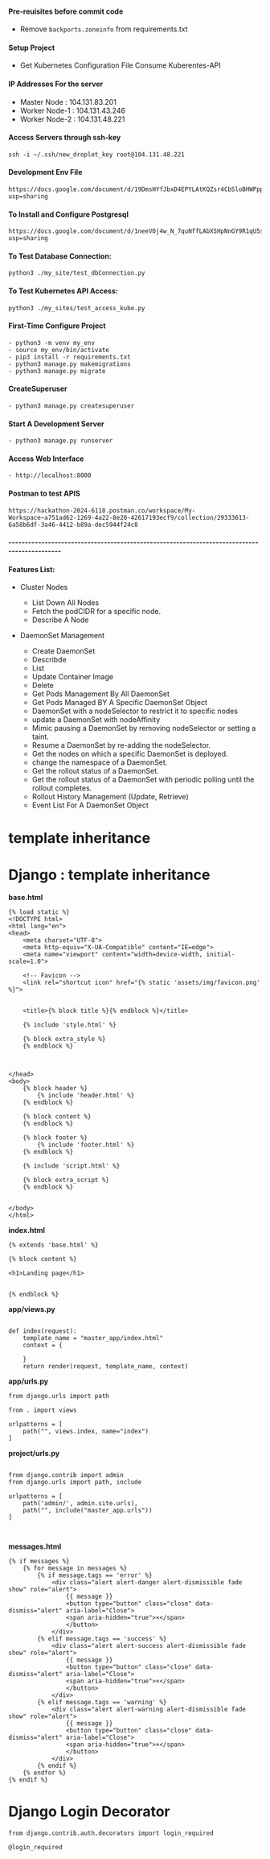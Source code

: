#### Pre-reuisites before commit code

- Remove `backports.zoneinfo` from requirements.txt



#### Setup Project

- Get Kubernetes Configuration File Consume Kuberentes-API



#### IP Addresses For the server

- Master Node : 104.131.83.201
- Worker Node-1 : 104.131.43.246
- Worker Node-2 : 104.131.48.221

#### Access Servers through ssh-key

    ssh -i ~/.ssh/new_droplet_key root@104.131.48.221


#### Development Env File

    https://docs.google.com/document/d/19DmsHYfJbxD4EPYLAtKQZsr4CbSloBHWPpp3jmLOQqE/edit?usp=sharing


#### To Install and Configure Postgresql

    https://docs.google.com/document/d/1neeVOj4w_N_7quNffLAbXSHpNnGY9R1qU5s0XZTF1pg/edit?usp=sharing


#### To Test Database Connection:

    python3 ./my_site/test_dbConnection.py


#### To Test Kubernetes API Access:
    python3 ./my_sites/test_access_kube.py



#### First-Time Configure Project

    - python3 -m venv my_env
    - source my_env/bin/activate
    - pip3 install -r requirements.txt
    - python3 manage.py makemigrations
    - python3 manage.py migrate


#### CreateSuperuser

    - python3 manage.py createsuperuser




#### Start A Development Server

    - python3 manage.py runserver

#### Access Web Interface

    - http://localhost:8000



#### Postman to test APIS

    https://hackathon-2024-6118.postman.co/workspace/My-Workspace~a751ad62-1269-4a22-8e20-42617193ecf9/collection/29333613-6a58b6df-3a46-4412-b89a-dec5944f24c8

#### --------------------------------------------------------------------------------------------


#### Features List:


- Cluster Nodes

    - List Down All Nodes
    - Fetch the podCIDR for a specific node.
    - Describe A Node



- DaemonSet Management

    - Create DaemonSet 
    - Describde
    - List 
    - Update Container Image
    - Delete
    - Get Pods Management By All DaemonSet
    - Get Pods Managed BY A Specific DaemonSet Object
    - DaemonSet with a nodeSelector to restrict it to specific nodes
    - update a DaemonSet with nodeAffinity
    - Mimic pausing a DaemonSet by removing nodeSelector or setting a taint.
    - Resume a DaemonSet by re-adding the nodeSelector.
    - Get the nodes on which a specific DaemonSet is deployed.
    - change the namespace of a DaemonSet.
    - Get the rollout status of a DaemonSet.
    - Get the rollout status of a DaemonSet with periodic polling until the rollout completes.
    - Rollout History Management (Update, Retrieve)
    - Event List For A DaemonSet Object 

#   template inheritance


# Django : template inheritance


**base.html**


```
{% load static %}
<!DOCTYPE html>
<html lang="en">
<head>
    <meta charset="UTF-8">
    <meta http-equiv="X-UA-Compatible" content="IE=edge">
    <meta name="viewport" content="width=device-width, initial-scale=1.0">

    <!-- Favicon -->
    <link rel="shortcut icon" href="{% static 'assets/img/favicon.png' %}">


    <title>{% block title %}{% endblock %}</title>

    {% include 'style.html' %}

    {% block extra_style %}
    {% endblock %}



</head>
<body>
    {% block header %}
        {% include 'header.html' %}
    {% endblock %}

    {% block content %}
    {% endblock %}

    {% block footer %}
        {% include 'footer.html' %}
    {% endblock %}

    {% include 'script.html' %}

    {% block extra_script %}
    {% endblock %}


</body>
</html>

```


**index.html**

```
{% extends 'base.html' %}

{% block content %}

<h1>Landing page</h1>


{% endblock %}
```


**app/views.py**

```

def index(request):
    template_name = "master_app/index.html"
    context = {

    }
    return render(request, template_name, context)

```


**app/urls.py**

```
from django.urls import path

from . import views

urlpatterns = [
    path("", views.index, name="index")
]

```


**project/urls.py**

```

from django.contrib import admin
from django.urls import path, include 

urlpatterns = [
    path('admin/', admin.site.urls),
    path("", include("master_app.urls"))
]



```


**messages.html**

```
{% if messages %}
    {% for message in messages %}
        {% if message.tags == 'error' %}
            <div class="alert alert-danger alert-dismissible fade show" role="alert">
                {{ message }}
                <button type="button" class="close" data-dismiss="alert" aria-label="Close">
                <span aria-hidden="true">×</span>
                </button>
            </div>
        {% elif message.tags == 'success' %}
            <div class="alert alert-success alert-dismissible fade show" role="alert">
                {{ message }}
                <button type="button" class="close" data-dismiss="alert" aria-label="Close">
                <span aria-hidden="true">×</span>
                </button>
            </div>
        {% elif message.tags == 'warning' %}
            <div class="alert alert-warning alert-dismissible fade show" role="alert">
                {{ message }}
                <button type="button" class="close" data-dismiss="alert" aria-label="Close">
                <span aria-hidden="true">×</span>
                </button>
            </div>
        {% endif %}
    {% endfor %}
{% endif %}

```

# Django Login Decorator

```
from django.contrib.auth.decorators import login_required

@login_required



```